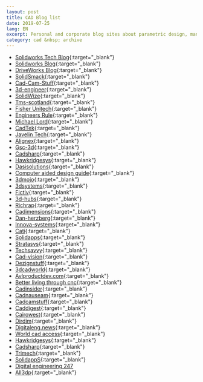 ```yaml
---
layout: post
title: CAD Blog list
date: 2019-07-25
lang: EN
excerpt: Personal and corporate blog sites about parametric design, manufacturing, additive manufacturing, etc.
category: cad &nbsp; archive
---
```



* [Solidworks Tech Blog](http://blogs.solidworks.com/tech/){:target="_blank"}
* [Solidworks Blog](http://blogs.solidworks.com/solidworksblog/){:target="_blank"}
* [DriveWorks Blog](http://www.driveworks.co.uk/blog/){:target="_blank"}
* [SolidSmack](https://www.solidsmack.com/){:target="_blank"}
* [Cad-Cam-Stuff](https://cadcamstuff.com/){:target="_blank"}
* [3d-engineer](https://www.3dengr.com/){:target="_blank"}
* [SolidWize](https://solidwize.com/blog/){:target="_blank"}
* [Tms-scotland](http://www.tms-scotland.co.uk/Articles/SolidWorks){:target="_blank"}
* [Fisher Unitech](https://www.fisherunitech.com/blog){:target="_blank"}
* [Engineers Rule](https://www.engineersrule.com/){:target="_blank"}
* [Michael Lord](https://michaellord.me/){:target="_blank"}
* [CadTek](https://www.cadtek.com/blog/){:target="_blank"}
* [Javelin Tech](https://www.javelin-tech.com/blog/){:target="_blank"}
* [Alignex](https://blog.alignex.com/){:target="_blank"}
* [Gsc-3d](https://www.gsc-3d.com/articles/){:target="_blank"}
* [Cadsharp](http://www.cadsharp.com/blog/){:target="_blank"}
* [Hawkridgesys](http://hawkridgesys.com/blog){:target="_blank"}
* [Dasisolutions](http://blog.dasisolutions.com/){:target="_blank"}
* [Computer aided design guide](https://www.computeraideddesignguide.com/){:target="_blank"}
* [3dmojo](http://www.3dmojo.com/){:target="_blank"}
* [3dsystems](https://www.3dsystems.com/blog){:target="_blank"}
* [Fictiv](https://www.fictiv.com/blog/all-posts){:target="_blank"}
* [3d-hubs](https://www.3dhubs.com/blog/tag/cad/){:target="_blank"}
* [Richrap](https://richrap.blogspot.com/){:target="_blank"}
* [Cadimensions](http://www.cadimensions.com/blog/){:target="_blank"}
* [Dan-herzberg](http://www.dan-herzberg.com/){:target="_blank"}
* [Innova-systems](https://www.innova-systems.co.uk/category/blog/){:target="_blank"}
* [Cati](https://www.cati.com/blog/solidworks/){:target="_blank"}
* [Solidapps](https://www.solidapps.co.uk/blog/){:target="_blank"}
* [Stratasys](http://blog.stratasys.com/){:target="_blank"}
* [Techsavvy](https://www.techsavvy.co.in/blog/){:target="_blank"}
* [Cad-vision](https://www.cad-vision.com.my/category/blog/){:target="_blank"}
* [Dezignstuff](https://dezignstuff.com/){:target="_blank"}
* [3dcadworld](https://www.3dcadworld.com/){:target="_blank"}
* [Avlproductdev.com](http://avlproductdev.com/index.html){:target="_blank"}
* [Better living through cnc](https://betterlivingthroughcnc.com/){:target="_blank"}
* [Cadinsider](http://cadinsider.typepad.com/my_weblog/){:target="_blank"}
* [Cadnauseam](https://www.cadnauseam.com/){:target="_blank"}
* [Cadcamstuff](https://cadcamstuff.com/){:target="_blank"}
* [Caddigest](https://www.caddigest.com/){:target="_blank"}
* [Cairowest](http://www.cairowest.com/){:target="_blank"}
* [Dirdim](http://www.dirdim.com/){:target="_blank"}
* [Digitaleng.news](http://www.digitaleng.news/de/author/kenneth-wong/){:target="_blank"}
* [World cad access](http://worldcadaccess.typepad.com/blog/){:target="_blank"}
* [Hawkridgesys](https://hawkridgesys.com/blog){:target="_blank"}
* [Cadsharp](https://www.cadsharp.com/blog/){:target="_blank"}
* [Trimech](https://blog.trimech.com/){:target="_blank"}
* [SolidappS](https://www.solidapps.co.uk/blog/){:target="_blank"}
* [Digital engineering 247](https://www.digitalengineering247.com/author/kenneth-wong/)
* [All3dp](https://all3dp.com/){:target="_blank"}
